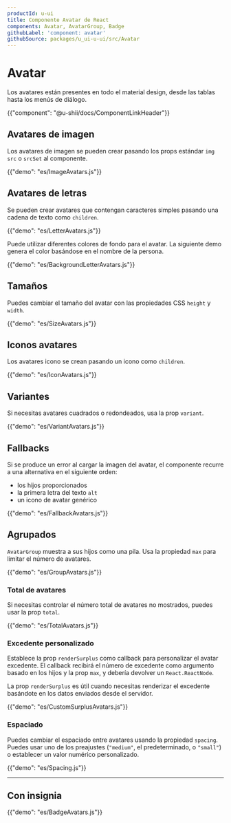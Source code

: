 ```yaml
---
productId: u-ui
title: Componente Avatar de React
components: Avatar, AvatarGroup, Badge
githubLabel: 'component: avatar'
githubSource: packages/u_ui-u-ui/src/Avatar
---
```


# Avatar

<p class="description">Los avatares están presentes en todo el material design, desde las tablas hasta los menús de diálogo.</p>

{{"component": "@u-shii/docs/ComponentLinkHeader"}}

## Avatares de imagen

Los avatares de imagen se pueden crear pasando los props estándar `img` `src` o `srcSet` al componente.

{{"demo": "es/ImageAvatars.js"}}

## Avatares de letras

Se pueden crear avatares que contengan caracteres simples pasando una cadena de texto como `children`.

{{"demo": "es/LetterAvatars.js"}}

Puede utilizar diferentes colores de fondo para el avatar.
La siguiente demo genera el color basándose en el nombre de la persona.

{{"demo": "es/BackgroundLetterAvatars.js"}}

## Tamaños

Puedes cambiar el tamaño del avatar con las propiedades CSS `height` y `width`.

{{"demo": "es/SizeAvatars.js"}}

## Iconos avatares

Los avatares icono se crean pasando un icono como `children`.

{{"demo": "es/IconAvatars.js"}}

## Variantes

Si necesitas avatares cuadrados o redondeados, usa la prop `variant`.

{{"demo": "es/VariantAvatars.js"}}

## Fallbacks

Si se produce un error al cargar la imagen del avatar, el componente recurre a una alternativa en el siguiente orden:

- los hijos proporcionados
- la primera letra del texto `alt`
- un icono de avatar genérico

{{"demo": "es/FallbackAvatars.js"}}

## Agrupados

`AvatarGroup` muestra a sus hijos como una pila. Usa la propiedad `max` para limitar el número de avatares.

{{"demo": "es/GroupAvatars.js"}}

### Total de avatares

Si necesitas controlar el número total de avatares no mostrados, puedes usar la prop `total`.

{{"demo": "es/TotalAvatars.js"}}

### Excedente personalizado

Establece la prop `renderSurplus` como callback para personalizar el avatar excedente. El callback recibirá el número de excedente como argumento basado en los hijos y la prop `max`, y debería devolver un `React.ReactNode`.

La prop `renderSurplus` es útil cuando necesitas renderizar el excedente basándote en los datos enviados desde el servidor.

{{"demo": "es/CustomSurplusAvatars.js"}}

### Espaciado

Puedes cambiar el espaciado entre avatares usando la propiedad `spacing`. Puedes usar uno de los preajustes (`"medium"`, el predeterminado, o `"small"`) o establecer un valor numérico personalizado.

{{"demo": "es/Spacing.js"}}

***

## Con insignia

{{"demo": "es/BadgeAvatars.js"}}
